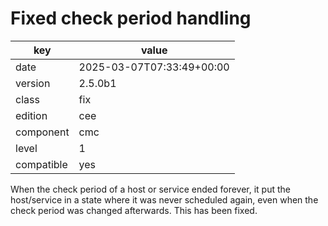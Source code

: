 [//]: # (werk v2)
# Fixed check period handling

key        | value
---------- | ---
date       | 2025-03-07T07:33:49+00:00
version    | 2.5.0b1
class      | fix
edition    | cee
component  | cmc
level      | 1
compatible | yes

When the check period of a host or service ended forever, it put the
host/service in a state where it was never scheduled again, even when the
check period was changed afterwards. This has been fixed.

